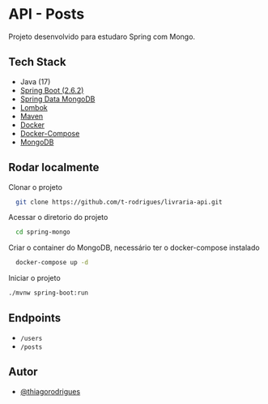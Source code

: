
# API - Posts

Projeto desenvolvido para estudaro Spring com Mongo.


## Tech Stack

- Java (17)
- [Spring Boot (2.6.2)](https://spring.io/projects/spring-boot)
- [Spring Data MongoDB](https://spring.io/projects/spring-data-mongodb)
- [Lombok](https://projectlombok.org/)
- [Maven](https://maven.apache.org/)
- [Docker](https://www.docker.com/)
- [Docker-Compose](https://docs.docker.com/compose/)
- [MongoDB](https://www.mongodb.com/)

## Rodar localmente

Clonar o projeto

```bash
  git clone https://github.com/t-rodrigues/livraria-api.git
```

Acessar o diretorio do projeto

```bash
  cd spring-mongo
```

Criar o container do MongoDB, necessário ter o docker-compose instalado

```bash
  docker-compose up -d
```

Iniciar o projeto 
```bash
./mvnw spring-boot:run
```

## Endpoints

- `/users`
- `/posts`

## Autor

- [@thiagorodrigues](https://www.github.com/t-rodrigues)

